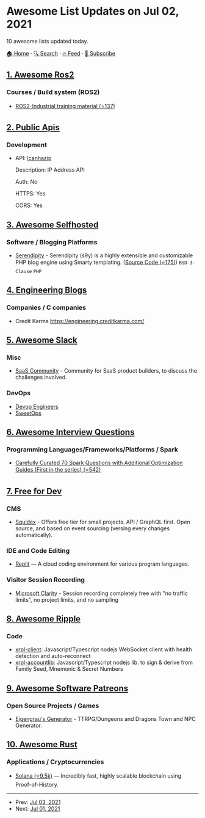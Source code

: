 # Awesome List Updates on Jul 02, 2021

10 awesome lists updated today.

[🏠 Home](/README.md) · [🔍 Search](https://test.trackawesomelist.com/search/) · [🔥 Feed](https://test.trackawesomelist.com/rss.xml) · [📮 Subscribe](https://trackawesomelist.us17.list-manage.com/subscribe?u=d2f0117aa829c83a63ec63c2f&id=36a103854c)



## [1. Awesome Ros2](/content/fkromer/awesome-ros2/README.md)

### Courses / Build system (ROS2)

*   [ROS2-Industrial training material (⭐137)](https://github.com/ros-industrial/ros2_i_training)

## [2. Public Apis](/content/public-apis/public-apis/README.md)

### Development

- API: [Icanhazip](https://major.io/icanhazip-com-faq/)

  Description: IP Address API

  Auth: No

  HTTPS: Yes

  CORS: Yes



## [3. Awesome Selfhosted](/content/awesome-selfhosted/awesome-selfhosted/README.md)

### Software / Blogging Platforms

*   [Serendipity](https://docs.s9y.org/) - Serendipity (s9y) is a highly extensible and customizable PHP blog engine using Smarty templating. ([Source Code (⭐175)](https://github.com/s9y/serendipity)) `BSD-3-Clause` `PHP`

## [4. Engineering Blogs](/content/kilimchoi/engineering-blogs/README.md)

### Companies / C companies

*   Credit Karma <https://engineering.creditkarma.com/>

## [5. Awesome Slack](/content/filipelinhares/awesome-slack/README.md)

### Misc

*   [SaaS Community](https://join.slack.com/t/saas-hgv7803/shared_invite/zt-qwvrywyr-8DmSpEzBiSWD2WQuB9r9pw) - Community for SaaS product builders, to discuss the challenges involved.

### DevOps

*   [Devop Engineers](https://www.devopsengineers.com/)
*   [SweetOps](https://slack.cloudposse.com/)

## [6. Awesome Interview Questions](/content/DopplerHQ/awesome-interview-questions/README.md)

### Programming Languages/Frameworks/Platforms / Spark

*   [Carefully Curated 70 Spark Questions with Additional Optimization Guides (First in the series) (⭐542)](https://github.com/ankurchavda/SparkLearning#spark-learning-guide)

## [7. Free for Dev](/content/ripienaar/free-for-dev/README.md)

### CMS

*   [Squidex](https://squidex.io/) - Offers free tier for small projects. API / GraphQL first. Open source, and based on event sourcing (versing every changes automatically).

### IDE and Code Editing

*   [Replit](https://replit.com/) — A cloud coding environment for various program languages.

### Visitor Session Recording

*   [Microsoft Clarity](https://clarity.microsoft.com/) - Session recording completely free with "no traffic limits", no project limits, and no sampling

## [8. Awesome Ripple](/content/vhpoet/awesome-ripple/README.md)

### Code

*   [xrpl-client](https://www.npmjs.com/package/xrpl-client): Javascript/Typescript nodejs WebSocket client with health detection and auto-reconnect
*   [xrpl-accountlib](https://www.npmjs.com/package/xrpl-accountlib): Javascript/Typescript nodejs lib. to sign & derive from Family Seed, Mnemonic & Secret Numbers

## [9. Awesome Software Patreons](/content/uraimo/awesome-software-patreons/README.md)

### Open Source Projects / Games

*   [Eigengrau's Generator](https://www.patreon.com/EigengrausGenerator) - TTRPG/Dungeons and Dragons Town and NPC Generator.

## [10. Awesome Rust](/content/rust-unofficial/awesome-rust/README.md)

### Applications / Cryptocurrencies

*   [Solana (⭐9.5k)](https://github.com/solana-labs/solana) — Incredibly fast, highly scalable blockchain using Proof-of-History.

---

- Prev: [Jul 03, 2021](/content/2021/07/03/README.md)
- Next: [Jul 01, 2021](/content/2021/07/01/README.md)